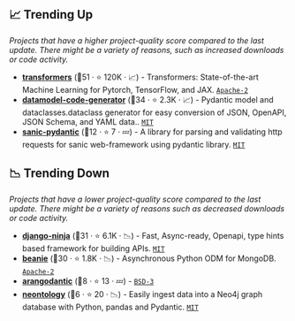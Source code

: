 ## 📈 Trending Up

_Projects that have a higher project-quality score compared to the last update. There might be a variety of reasons, such as increased downloads or code activity._

- <b><a href="https://github.com/huggingface/transformers">transformers</a></b> (🥇51 ·  ⭐ 120K · 📈) - Transformers: State-of-the-art Machine Learning for Pytorch, TensorFlow, and JAX. <code><a href="http://bit.ly/3nYMfla">Apache-2</a></code>
- <b><a href="https://github.com/koxudaxi/datamodel-code-generator">datamodel-code-generator</a></b> (🥇34 ·  ⭐ 2.3K · 📈) - Pydantic model and dataclasses.dataclass generator for easy conversion of JSON, OpenAPI, JSON Schema, and YAML data.. <code><a href="http://bit.ly/34MBwT8">MIT</a></code>
- <b><a href="https://github.com/nf1s/sanic-pydantic">sanic-pydantic</a></b> (🥉12 ·  ⭐ 7 · 💤) - A library for parsing and validating http requests for sanic web-framework using pydantic library. <code><a href="http://bit.ly/34MBwT8">MIT</a></code>

## 📉 Trending Down

_Projects that have a lower project-quality score compared to the last update. There might be a variety of reasons such as decreased downloads or code activity._

- <b><a href="https://github.com/vitalik/django-ninja">django-ninja</a></b> (🥇31 ·  ⭐ 6.1K · 📉) - Fast, Async-ready, Openapi, type hints based framework for building APIs. <code><a href="http://bit.ly/34MBwT8">MIT</a></code>
- <b><a href="https://github.com/roman-right/beanie">beanie</a></b> (🥇30 ·  ⭐ 1.8K · 📉) - Asynchronous Python ODM for MongoDB. <code><a href="http://bit.ly/3nYMfla">Apache-2</a></code>
- <b><a href="https://github.com/ioxiocom/arangodantic">arangodantic</a></b> (🥉8 ·  ⭐ 13 · 💤) -  <code><a href="http://bit.ly/3aKzpTv">BSD-3</a></code>
- <b><a href="https://github.com/ontolocy/neontology">neontology</a></b> (🥉6 ·  ⭐ 20 · 📉) - Easily ingest data into a Neo4j graph database with Python, pandas and Pydantic. <code><a href="http://bit.ly/34MBwT8">MIT</a></code>

